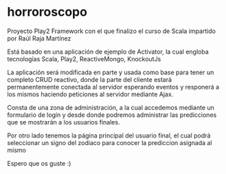 horroroscopo
============

Proyecto Play2 Framework con el que finalizo el curso de Scala impartido por Raúl Raja Martínez

Está basado en una aplicación de ejemplo de Activator, la cual engloba tecnologías Scala, Play2, ReactiveMongo, KnockoutJs

La aplicación será modificada en parte y usada como base para tener un completo CRUD reactivo, donde la parte del cliente estará permanentemente conectada al servidor esperando eventos y responerá a los mismos haciendo peticiones al servidor mediante Ajax.

Consta de una zona de administración, a la cual accedemos mediante un formulario de logín y desde donde podremos administrar las predicciones que se mostrarán a los usuarios finales.

Por otro lado tenemos la página principal del usuario final, el cual podrá seleccionar un signo del zodiaco para conocer la prediccion asignada al mismo

Espero que os guste 
:)

